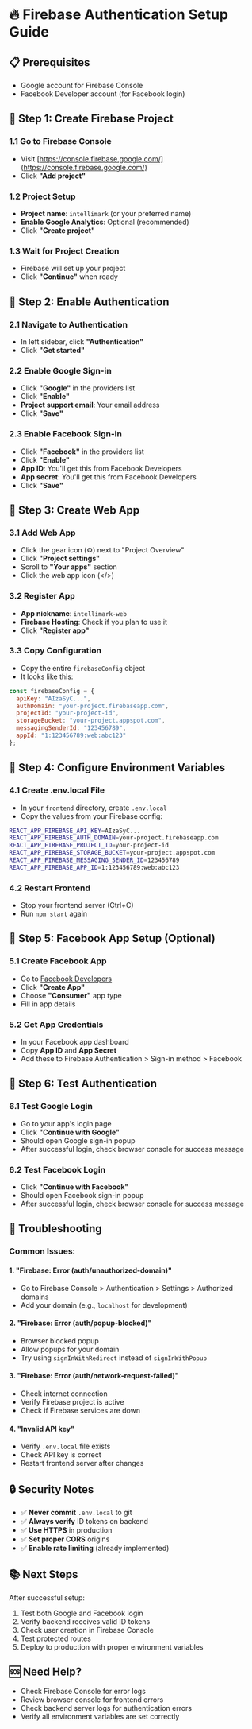 # 🔥 Firebase Authentication Setup Guide

## 📋 **Prerequisites**
- Google account for Firebase Console
- Facebook Developer account (for Facebook login)

## 🚀 **Step 1: Create Firebase Project**

### 1.1 Go to Firebase Console
- Visit [https://console.firebase.google.com/](https://console.firebase.google.com/)
- Click **"Add project"**

### 1.2 Project Setup
- **Project name**: `intellimark` (or your preferred name)
- **Enable Google Analytics**: Optional (recommended)
- Click **"Create project"**

### 1.3 Wait for Project Creation
- Firebase will set up your project
- Click **"Continue"** when ready

## 🔐 **Step 2: Enable Authentication**

### 2.1 Navigate to Authentication
- In left sidebar, click **"Authentication"**
- Click **"Get started"**

### 2.2 Enable Google Sign-in
- Click **"Google"** in the providers list
- Click **"Enable"**
- **Project support email**: Your email address
- Click **"Save"**

### 2.3 Enable Facebook Sign-in
- Click **"Facebook"** in the providers list
- Click **"Enable"**
- **App ID**: You'll get this from Facebook Developers
- **App secret**: You'll get this from Facebook Developers
- Click **"Save"**

## 📱 **Step 3: Create Web App**

### 3.1 Add Web App
- Click the gear icon (⚙️) next to "Project Overview"
- Click **"Project settings"**
- Scroll to **"Your apps"** section
- Click the web app icon (</>)

### 3.2 Register App
- **App nickname**: `intellimark-web`
- **Firebase Hosting**: Check if you plan to use it
- Click **"Register app"**

### 3.3 Copy Configuration
- Copy the entire `firebaseConfig` object
- It looks like this:
```javascript
const firebaseConfig = {
  apiKey: "AIzaSyC...",
  authDomain: "your-project.firebaseapp.com",
  projectId: "your-project-id",
  storageBucket: "your-project.appspot.com",
  messagingSenderId: "123456789",
  appId: "1:123456789:web:abc123"
};
```

## 📝 **Step 4: Configure Environment Variables**

### 4.1 Create .env.local File
- In your `frontend` directory, create `.env.local`
- Copy the values from your Firebase config:

```bash
REACT_APP_FIREBASE_API_KEY=AIzaSyC...
REACT_APP_FIREBASE_AUTH_DOMAIN=your-project.firebaseapp.com
REACT_APP_FIREBASE_PROJECT_ID=your-project-id
REACT_APP_FIREBASE_STORAGE_BUCKET=your-project.appspot.com
REACT_APP_FIREBASE_MESSAGING_SENDER_ID=123456789
REACT_APP_FIREBASE_APP_ID=1:123456789:web:abc123
```

### 4.2 Restart Frontend
- Stop your frontend server (Ctrl+C)
- Run `npm start` again

## 🔑 **Step 5: Facebook App Setup (Optional)**

### 5.1 Create Facebook App
- Go to [Facebook Developers](https://developers.facebook.com/)
- Click **"Create App"**
- Choose **"Consumer"** app type
- Fill in app details

### 5.2 Get App Credentials
- In your Facebook app dashboard
- Copy **App ID** and **App Secret**
- Add these to Firebase Authentication > Sign-in method > Facebook

## 🧪 **Step 6: Test Authentication**

### 6.1 Test Google Login
- Go to your app's login page
- Click **"Continue with Google"**
- Should open Google sign-in popup
- After successful login, check browser console for success message

### 6.2 Test Facebook Login
- Click **"Continue with Facebook"**
- Should open Facebook sign-in popup
- After successful login, check browser console for success message

## 🚨 **Troubleshooting**

### Common Issues:

#### 1. **"Firebase: Error (auth/unauthorized-domain)"**
- Go to Firebase Console > Authentication > Settings > Authorized domains
- Add your domain (e.g., `localhost` for development)

#### 2. **"Firebase: Error (auth/popup-blocked)"**
- Browser blocked popup
- Allow popups for your domain
- Try using `signInWithRedirect` instead of `signInWithPopup`

#### 3. **"Firebase: Error (auth/network-request-failed)"**
- Check internet connection
- Verify Firebase project is active
- Check if Firebase services are down

#### 4. **"Invalid API key"**
- Verify `.env.local` file exists
- Check API key is correct
- Restart frontend server after changes

## 🔒 **Security Notes**

- ✅ **Never commit** `.env.local` to git
- ✅ **Always verify** ID tokens on backend
- ✅ **Use HTTPS** in production
- ✅ **Set proper CORS** origins
- ✅ **Enable rate limiting** (already implemented)

## 📚 **Next Steps**

After successful setup:
1. Test both Google and Facebook login
2. Verify backend receives valid ID tokens
3. Check user creation in Firebase Console
4. Test protected routes
5. Deploy to production with proper environment variables

## 🆘 **Need Help?**

- Check Firebase Console for error logs
- Review browser console for frontend errors
- Check backend server logs for authentication errors
- Verify all environment variables are set correctly
